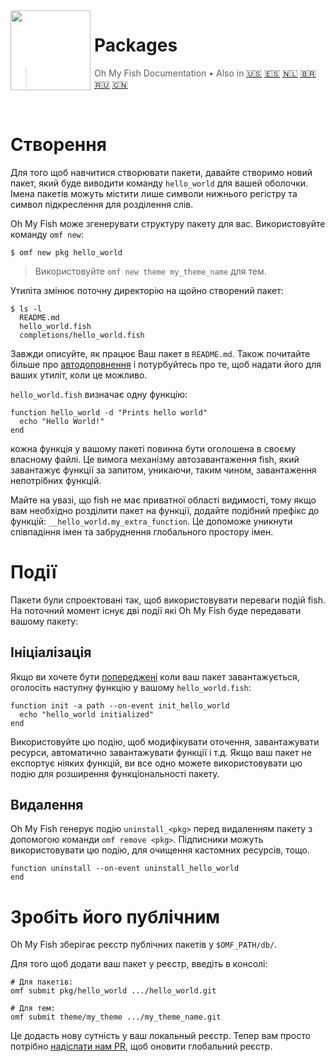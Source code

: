 <img src="https://cdn.rawgit.com/oh-my-fish/oh-my-fish/e4f1c2e0219a17e2c748b824004c8d0b38055c16/docs/logo.svg" align="left" width="128px" height="128px"/>
<img align="left" width="0" height="128px"/>

# Packages

> Oh My Fish Documentation&nbsp;&bull;&nbsp;Also in
> <a href="../en-US/Packages.md">🇺🇸</a>
> <a href="../es-ES/Packages.md">🇪🇸</a>
> <a href="../nl-NL/Packages.md">🇳🇱</a>
> <a href="../pt-BR/Packages.md">🇧🇷</a>
> <a href="../ru-RU/Packages.md">🇷🇺</a>
> <a href="../zh-CN/Packages.md">🇨🇳</a>

<br>

# Створення

Для того щоб навчитися створювати пакети, давайте створимо новий пакет, який буде виводити команду `hello_world` для вашей оболочки. Імена пакетів можуть містити лише символи нижнього регістру та символ підкреслення для розділення слів.

Oh My Fish може згенерувати структуру пакету для вас. Використовуйте команду `omf new`:

```fish
$ omf new pkg hello_world
```

> Використовуйте `omf new theme my_theme_name` для тем.

Утиліта змінює поточну директорію на щойно створений пакет:

```
$ ls -l
  README.md
  hello_world.fish
  completions/hello_world.fish
```

Завжди описуйте, як працює Ваш пакет в `README.md`. Також почитайте більше про [автодоповнення](http://fishshell.com/docs/current/commands.html#complete) і потурбуйтесь про те, щоб надати його для ваших утиліт, коли це можливо.

`hello_world.fish` визначає одну функцію:

```fish
function hello_world -d "Prints hello world"
  echo "Hello World!"
end
```

кожна функція у вашому пакеті повинна бути оголошена в своєму власному файлі. Це вимога механізму автозавантаження fish, який завантажує функції за запитом, уникаючи, таким чином, завантаження непотрібних функцій.

Майте на увазі, що fish не має приватної області видимості, тому якщо вам необхідно розділити пакет на функції, додайте подібний префікс до функцій:
`__hello_world.my_extra_function`. Це допоможе уникнути співпадіння імен та забруднення глобального простору імен.

# Події

Пакети були спроектовані так, щоб використовувати переваги подій fish. На поточний момент існує дві події які Oh My Fish буде передавати вашому пакету:

## Ініціалізація

Якщо ви хочете бути [попереджені](http://fishshell.com/docs/current/commands.html#emit) коли ваш пакет завантажується, оголосіть наступну функцію у вашому `hello_world.fish`:

```fish
function init -a path --on-event init_hello_world
  echo "hello_world initialized"
end
```

Використовуйте цю подію, щоб модифікувати оточення, завантажувати ресурси, автоматично завантажувати функції і т.д. Якщо ваш пакет не експортує ніяких функцій, ви все одно можете використовувати цю подію для розширення функціональності пакету.

## Видалення

Oh My Fish генерує подію `uninstall_<pkg>` перед видаленням пакету з допомогою команди `omf remove <pkg>`. Підписники можуть використовувати цю подію, для очищення кастомних ресурсів, тощо.

```fish
function uninstall --on-event uninstall_hello_world
end
```


# Зробіть його публічним

Oh My Fish зберігає реєстр публічних пакетів у `$OMF_PATH/db/`.

Для того щоб додати ваш пакет у реєстр, введіть в консолі:

```fish
# Для пакетів:
omf submit pkg/hello_world .../hello_world.git

# Для тем:
omf submit theme/my_theme .../my_theme_name.git
```

Це додасть нову сутність у ваш локальный реєстр. Тепер вам просто потрібно [надіслати нам PR][omf-pulls-link], щоб оновити глобальний реєстр.


[omf-pulls-link]: https://github.com/oh-my-fish/oh-my-fish/pulls
